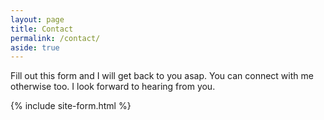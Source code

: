 ```yaml
---
layout: page
title: Contact
permalink: /contact/
aside: true
---
```

Fill out this form and I will get back to you asap. You can connect with me otherwise too.
I look forward to hearing from you. 

{% include site-form.html %}
